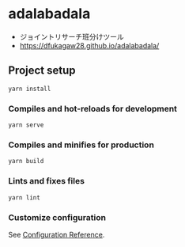 # adalabadala

- ジョイントリサーチ班分けツール
- https://dfukagaw28.github.io/adalabadala/

## Project setup
```
yarn install
```

### Compiles and hot-reloads for development
```
yarn serve
```

### Compiles and minifies for production
```
yarn build
```

### Lints and fixes files
```
yarn lint
```

### Customize configuration
See [Configuration Reference](https://cli.vuejs.org/config/).
